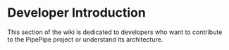 # Developer Introduction

This section of the wiki is dedicated to developers who want to contribute to the PipePipe project or understand its architecture.
